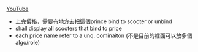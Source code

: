 [YouTube](https://www.youtube.com/watch?v=r176m0gLB-Q)


- 上完價格，需要有地方去把這個prince bind to scooter or unbind
- shall display all scooters that bind to price
- each price name refer to a unq. cominaiton (不是目前的裡面可以放多個 algo/role)
